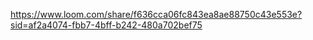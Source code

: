 https://www.loom.com/share/f636cca06fc843ea8ae88750c43e553e?sid=af2a4074-fbb7-4bff-b242-480a702bef75
